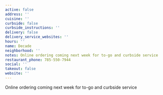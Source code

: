 ```yaml
---
active: false
address: ''
cuisine: ''
curbside: false
curbside_instructions: ''
delivery: false
delivery_service_websites: ''
hours: ''
name: Decade
neighborhood: ''
notes: Online ordering coming next week for to-go and curbside service
restaurant_phone: 785-550-7944
social: ''
takeout: false
website: ''
---
```


Online ordering coming next week for to-go and curbside service